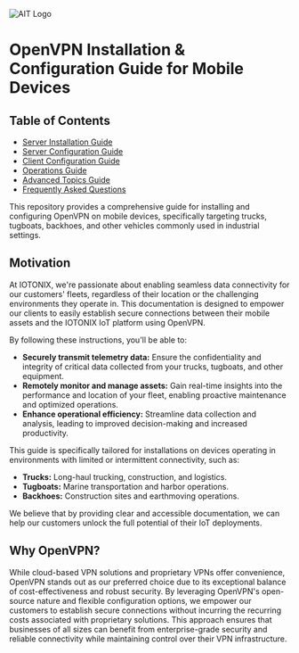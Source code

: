 ![AIT Logo](https://www.ait.co.th/wp-content/uploads/2023/03/logo.png)

# OpenVPN Installation & Configuration Guide for Mobile Devices

<style>
{% include styles.css %}
</style>

<div class="container">
    <div class="sidebar">
        <h2>Table of Contents</h2>
        <ul>
            <li><a href="INSTALL">Server Installation Guide</a></li>
            <li><a href="CONFIG">Server Configuration Guide</a></li>
            <li><a href="CLIENT">Client Configuration Guide</a></li>
            <li><a href="OPERATIONS">Operations Guide</a></li>
            <li><a href="ADVANCED">Advanced Topics Guide</a></li>
            <li><a href="FAQ">Frequently Asked Questions</a></li>
        </ul>
    </div>
</div>

This repository provides a comprehensive guide for installing and configuring OpenVPN on mobile devices, specifically targeting trucks, tugboats, backhoes, and other vehicles commonly used in industrial settings.

## Motivation

At IOTONIX, we're passionate about enabling seamless data connectivity for our customers' fleets, regardless of their location or the challenging environments they operate in. This documentation is designed to empower our clients to easily establish secure connections between their mobile assets and the IOTONIX IoT platform using OpenVPN.

By following these instructions, you'll be able to:

- **Securely transmit telemetry data:** Ensure the confidentiality and integrity of critical data collected from your trucks, tugboats, and other equipment.
- **Remotely monitor and manage assets:** Gain real-time insights into the performance and location of your fleet, enabling proactive maintenance and optimized operations.
- **Enhance operational efficiency:** Streamline data collection and analysis, leading to improved decision-making and increased productivity.

This guide is specifically tailored for installations on devices operating in environments with limited or intermittent connectivity, such as:

- **Trucks:** Long-haul trucking, construction, and logistics.
- **Tugboats:** Marine transportation and harbor operations.
- **Backhoes:** Construction sites and earthmoving operations.

We believe that by providing clear and accessible documentation, we can help our customers unlock the full potential of their IoT deployments.

## Why OpenVPN?

While cloud-based VPN solutions and proprietary VPNs offer convenience, OpenVPN stands out as our preferred choice due to its exceptional balance of cost-effectiveness and robust security. By leveraging OpenVPN's open-source nature and flexible configuration options, we empower our customers to establish secure connections without incurring the recurring costs associated with proprietary solutions. This approach ensures that businesses of all sizes can benefit from enterprise-grade security and reliable connectivity while maintaining control over their VPN infrastructure.
